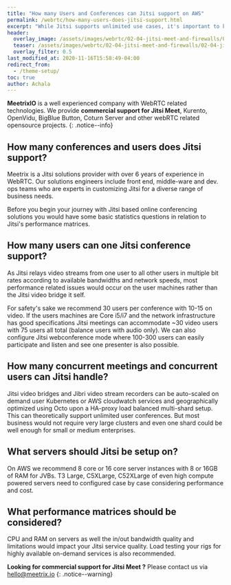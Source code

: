 ```yaml
---
title: "How many Users and Conferences can Jitsi support on AWS"
permalink: /webrtc/how-many-users-does-jitsi-support.html
excerpt: "While Jitsi supports unlimited use cases, it's important to know how many conferences and how many users per conference Jitsi handles on AWS infrastructure"
header:
  overlay_image: /assets/images/webrtc/02-04-jitsi-meet-and-firewalls/02-04-jitsi-meet-and-firewall.jpg
  teaser: /assets/images/webrtc/02-04-jitsi-meet-and-firewalls/02-04-jitsi-meet-and-firewall.jpg
  overlay_filter: 0.5
last_modified_at: 2020-11-16T15:58:49-04:00
redirect_from:
  - /theme-setup/
toc: true
author: Achala 
---
```

**MeetrixIO** is a well experienced company with WebRTC related technologies.
We provide **commercial support for Jitsi Meet**, Kurento, OpenVidu, BigBlue Button, Coturn Server and other webRTC related opensource projects.
{: .notice--info}


## How many conferences and users does Jitsi support?

Meetrix is a Jitsi solutions provider with over 6 years of experience in WebRTC. Our solutions engineers include front end, middle-ware and dev. ops teams who are experts in customizing Jitsi for a diverse range of business needs.

Before you begin your journey with Jitsi based online conferencing solutions you would have some basic statistics questions in relation to Jitsi's performance matrices.

## How many users can one Jitsi conference support?

As Jitsi relays video streams from one user to all other users in multiple bit rates according to available bandwidths and network speeds, most performance related issues would occur on the user machines rather than the Jitsi video bridge it self.

For safety's sake we recommend 30 users per conference with 10-15 on video. If the users machines are Core i5/i7 and the network infrastructure has good specifications Jitsi meetings can accommodate ~30 video users with 75 users all total (balance users with audio only).
We can also configure Jitsi webconference mode where 100-300 users can easily participate and listen and see one presenter is also possible.

## How many concurrent meetings and concurrent users can Jitsi handle?

Jitsi video bridges and Jibri video stream recorders can be auto-scaled on demand user Kubernetes or AWS cloudwatch services and geographically optimized using Octo upon a HA-proxy load balanced multi-shard setup. This can theoretically support unlimited user conferences. But most business would not require very large clusters and even one shard could be well enough for small or medium enterprises.

## What servers should Jitsi be setup on?

On AWS we recommend 8 core or 16 core server instances with 8 or 16GB of RAM for JVBs. T3 Large, C5XLarge, C52XLarge of even high compute powered servers need to configured case by case considering performance and cost.

## What performance matrices should be considered?

CPU and RAM on servers as well the in/out bandwidth quality and limitations would impact your Jitsi service quality. Load testing your rigs for highly available on-demand services is also recommended.

**Looking for commercial support for Jitsi Meet ?** Please contact us via [hello@meetrix.io](https://meetrix.io/contact-us)
{: .notice--warning}